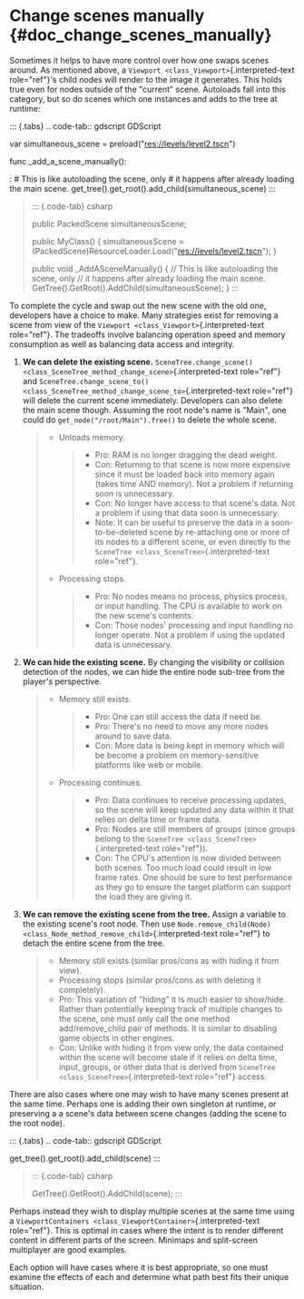 Change scenes manually {#doc_change_scenes_manually}
======================

Sometimes it helps to have more control over how one swaps scenes
around. As mentioned above, a
`Viewport <class_Viewport>`{.interpreted-text role="ref"}\'s child nodes
will render to the image it generates. This holds true even for nodes
outside of the \"current\" scene. Autoloads fall into this category, but
so do scenes which one instances and adds to the tree at runtime:

::: {.tabs}
.. code-tab:: gdscript GDScript

var simultaneous\_scene = preload(\"<res://levels/level2.tscn>\")

func \_add\_a\_scene\_manually():

:   \# This is like autoloading the scene, only \# it happens after
    already loading the main scene.
    get\_tree().get\_root().add\_child(simultaneous\_scene)
:::

> ::: {.code-tab}
> csharp
>
> public PackedScene simultaneousScene;
>
> public MyClass() { simultaneousScene =
> (PackedScene)ResourceLoader.Load(\"<res://levels/level2.tscn>\"); }
>
> public void \_AddASceneManually() { // This is like autoloading the
> scene, only // it happens after already loading the main scene.
> GetTree().GetRoot().AddChild(simultaneousScene); }
> :::

To complete the cycle and swap out the new scene with the old one,
developers have a choice to make. Many strategies exist for removing a
scene from view of the `Viewport <class_Viewport>`{.interpreted-text
role="ref"}. The tradeoffs involve balancing operation speed and memory
consumption as well as balancing data access and integrity.

1.  **We can delete the existing scene.**
    `SceneTree.change_scene() <class_SceneTree_method_change_scene>`{.interpreted-text
    role="ref"} and
    `SceneTree.change_scene_to() <class_SceneTree_method_change_scene_to>`{.interpreted-text
    role="ref"} will delete the current scene immediately. Developers
    can also delete the main scene though. Assuming the root node\'s
    name is \"Main\", one could do `get_node("/root/Main").free()` to
    delete the whole scene.

    > -   Unloads memory.
    >
    >     > -   Pro: RAM is no longer dragging the dead weight.
    >     > -   Con: Returning to that scene is now more expensive since
    >     >     it must be loaded back into memory again (takes time AND
    >     >     memory). Not a problem if returning soon is unnecessary.
    >     > -   Con: No longer have access to that scene\'s data. Not a
    >     >     problem if using that data soon is unnecessary.
    >     > -   Note: It can be useful to preserve the data in a
    >     >     soon-to-be-deleted scene by re-attaching one or more of
    >     >     its nodes to a different scene, or even directly to the
    >     >     `SceneTree <class_SceneTree>`{.interpreted-text
    >     >     role="ref"}.
    >
    > -   Processing stops.
    >
    >     > -   Pro: No nodes means no process, physics process, or
    >     >     input handling. The CPU is available to work on the new
    >     >     scene\'s contents.
    >     > -   Con: Those nodes\' processing and input handling no
    >     >     longer operate. Not a problem if using the updated data
    >     >     is unnecessary.
    >
2.  **We can hide the existing scene.** By changing the visibility or
    collision detection of the nodes, we can hide the entire node
    sub-tree from the player\'s perspective.

    > -   Memory still exists.
    >
    >     > -   Pro: One can still access the data if need be.
    >     > -   Pro: There\'s no need to move any more nodes around to
    >     >     save data.
    >     > -   Con: More data is being kept in memory which will be
    >     >     become a problem on memory-sensitive platforms like web
    >     >     or mobile.
    >
    > -   Processing continues.
    >
    >     > -   Pro: Data continues to receive processing updates, so
    >     >     the scene will keep updated any data within it that
    >     >     relies on delta time or frame data.
    >     > -   Pro: Nodes are still members of groups (since groups
    >     >     belong to the
    >     >     `SceneTree <class_SceneTree>`{.interpreted-text
    >     >     role="ref"}).
    >     > -   Con: The CPU\'s attention is now divided between both
    >     >     scenes. Too much load could result in low frame rates.
    >     >     One should be sure to test performance as they go to
    >     >     ensure the target platform can support the load they are
    >     >     giving it.
    >
3.  **We can remove the existing scene from the tree.** Assign a
    variable to the existing scene\'s root node. Then use
    `Node.remove_child(Node) <class_Node_method_remove_child>`{.interpreted-text
    role="ref"} to detach the entire scene from the tree.

    > -   Memory still exists (similar pros/cons as with hiding it from
    >     view).
    > -   Processing stops (similar pros/cons as with deleting it
    >     completely).
    > -   Pro: This variation of \"hiding\" it is much easier to
    >     show/hide. Rather than potentially keeping track of multiple
    >     changes to the scene, one must only call the one method
    >     add/remove\_child pair of methods. It is similar to disabling
    >     game objects in other engines.
    > -   Con: Unlike with hiding it from view only, the data contained
    >     within the scene will become stale if it relies on delta time,
    >     input, groups, or other data that is derived from
    >     `SceneTree <class_SceneTree>`{.interpreted-text role="ref"}
    >     access.

There are also cases where one may wish to have many scenes present at
the same time. Perhaps one is adding their own singleton at runtime, or
preserving a a scene\'s data between scene changes (adding the scene to
the root node).

::: {.tabs}
.. code-tab:: gdscript GDScript

get\_tree().get\_root().add\_child(scene)
:::

> ::: {.code-tab}
> csharp
>
> GetTree().GetRoot().AddChild(scene);
> :::

Perhaps instead they wish to display multiple scenes at the same time
using a `ViewportContainers <class_ViewportContainer>`{.interpreted-text
role="ref"}. This is optimal in cases where the intent is to render
different content in different parts of the screen. Minimaps and
split-screen multiplayer are good examples.

Each option will have cases where it is best appropriate, so one must
examine the effects of each and determine what path best fits their
unique situation.
